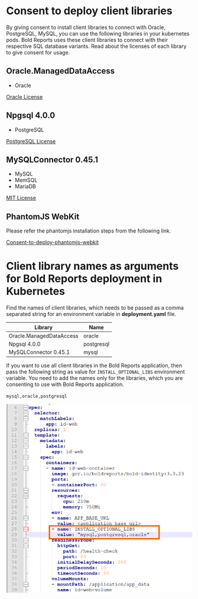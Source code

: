 # Consent to deploy client libraries

By giving consent to install client libraries to connect with Oracle, PostgreSQL, MySQL, you can use the following libraries in your kubernetes pods. Bold Reports uses these client libraries to connect with their respective SQL database variants. Read about the licenses of each library to give consent for usage. 

## Oracle.ManagedDataAccess
* Oracle

[Oracle License](https://www.oracle.com/downloads/licenses/distribution-license.html)

## Npgsql 4.0.0
* PostgreSQL

[PostgreSQL License](https://github.com/npgsql/npgsql/blob/main/LICENSE)

## MySQLConnector 0.45.1
* MySQL
* MemSQL
* MariaDB

[MIT License](https://github.com/mysql-net/MySqlConnector/blob/master/LICENSE)


## PhantomJS WebKit

Please refer the phantomjs installation steps from the following link.
    
[Consent-to-deploy-phantomjs-webkit](../docs/install-opt-library.md)


# Client library names as arguments for Bold Reports deployment in Kubernetes

Find the names of client libraries, which needs to be passed as a comma separated string for an environment variable in **deployment.yaml** file.

| Library                   | Name          |
| -------------             | ------------- |
| Oracle.ManagedDataAccess  | oracle        |
| Npgsql 4.0.0              | postgresql    |
| MySQLConnector 0.45.1     | mysql         |

If you want to use all client libraries in the Bold Reports application, then pass the following string as value for `INSTALL_OPTIONAL_LIBS` environment variable. You need to add the names only for the libraries, which you are consenting to use with Bold Reports application.

`mysql,oracle,postgresql`

![Client Libraries](images/client-library.png) 
